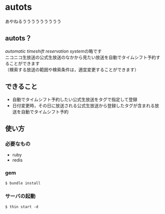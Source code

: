 # autots
あやねるううううううううう

## autots？

*automatic timeshift reservation system*の略です  
ニコニコ生放送の公式生放送のなかから見たい放送を自動でタイムシフト予約することができます  
（検索する放送の範囲や検索条件は，適宜変更することができます）  

## できること

- 自動でタイムシフト予約したい公式生放送をタグで指定して登録
- 日付変更時，その日に放送される公式生放送から登録したタグが含まれる放送を自動でタイムシフト予約

## 使い方

### 必要なもの

- ruby
- redis

### gem

```
$ bundle install
```

### サーバの起動

```
$ thin start -d
```
